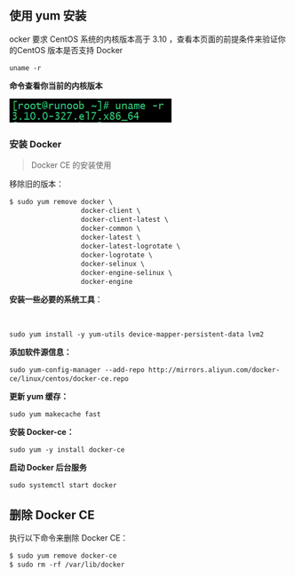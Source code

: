 ## 使用 yum 安装

ocker 要求 CentOS 系统的内核版本高于 3.10 ，查看本页面的前提条件来验证你的CentOS 版本是否支持 Docker 

```
uname -r
```

  **命令查看你当前的内核版本**

<img src="./img/docker08.png">

### 安装 Docker

>  Docker CE 的安装使用

移除旧的版本：

```
$ sudo yum remove docker \
                  docker-client \
                  docker-client-latest \
                  docker-common \
                  docker-latest \
                  docker-latest-logrotate \
                  docker-logrotate \
                  docker-selinux \
                  docker-engine-selinux \
                  docker-engine
```

**安装一些必要的系统工具**：

​	

```
sudo yum install -y yum-utils device-mapper-persistent-data lvm2
```

**添加软件源信息：**

```
sudo yum-config-manager --add-repo http://mirrors.aliyun.com/docker-ce/linux/centos/docker-ce.repo
```

**更新 yum 缓存：**

```
sudo yum makecache fast
```

**安装 Docker-ce：**

```
sudo yum -y install docker-ce
```

**启动 Docker 后台服务**

```
sudo systemctl start docker
```

## 删除 Docker CE

执行以下命令来删除 Docker CE：

```
$ sudo yum remove docker-ce
$ sudo rm -rf /var/lib/docker
```